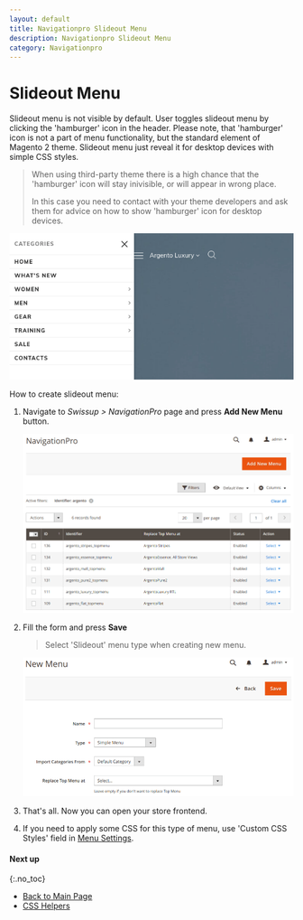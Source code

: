 ```yaml
---
layout: default
title: Navigationpro Slideout Menu
description: Navigationpro Slideout Menu
category: Navigationpro
---
```


# Slideout Menu

Slideout menu is not visible by default. User toggles slideout menu by
clicking the 'hamburger' icon in the header. Please note, that 'hamburger' icon
is not a part of menu functionality, but the standard element of Magento 2 theme.
Slideout menu just reveal it for desktop devices with simple CSS styles.

> When using third-party theme there is a high chance that the 'hamburger'
> icon will stay inivisible, or will appear in wrong place.
>
> In this case you need to contact with your theme developers and ask them
> for advice on how to show 'hamburger' icon for desktop devices.

![Slideout Menu](/images/m2/navigationpro/menu-types/slideout.png)

How to create slideout menu:

 1. Navigate to _Swissup > NavigationPro_ page and press **Add New Menu** button.

    ![Menu Grid](/images/m2/navigationpro/backend/menu-grid.png)

 2. Fill the form and press **Save**

    > Select 'Slideout' menu type when creating new menu.

    ![Menu Settings](/images/m2/navigationpro/backend/menu-new/general-settings.png)

 3. That's all. Now you can open your store frontend.
 4. If you need to apply some CSS for this type of menu, use 'Custom CSS Styles'
    field in [Menu Settings](/m2/extensions/navigationpro/backend/menu-settings/).

#### Next up
{:.no_toc}

 -  [Back to Main Page](/m2/extensions/navigationpro/)
 -  [CSS Helpers][css-helpers]

[css-helpers]: /m2/extensions/navigationpro/customization/css-helpers/ "CSS Helpers"

